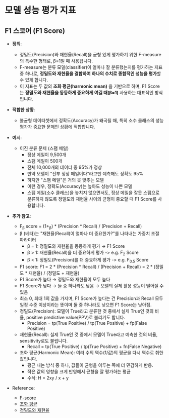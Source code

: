 # 모델 성능 평가 지표

## F1 스코어 (F1 Score)

- **정의**:
  - 정밀도(Precision)와 재현율(Recall)을 균형 있게 평가하기 위한 F-measure의 특수한 형태로, β=1일 때 사용됩니다.
  - F-measure는 분류 모델(classifier)이 얼마나 잘 분류했는지를 평가하는 지표 중 하나로, **정밀도와 재현율을 결합하여 하나의 수치로 종합적인 성능을 평가**할 수 있게 합니다.
  - 이 지표는 두 값의 **조화 평균(harmonic mean)** 을 기반으로 하며, F1 Score는 **정밀도와 재현율을 동등하게 중요하게 여길 때(β=1)** 사용하는 대표적인 방식입니다.

- **적합한 상황**:   
  - 불균형 데이터셋에서 정확도(Accuracy)가 왜곡될 때, 특히 소수 클래스의 성능 평가가 중요한 문제인 상황에 적합합니다.
  
- **예시**:  
  - 이진 분류 문제 (스팸 메일)
    - 정상 메일이 9,500개
    - 스팸 메일이 500개
    - 전체 10,000개의 데이터 중 95%가 정상
    - 만약 모델이 "전부 정상 메일이다"라고만 예측해도 정확도 95%
    - 하지만 "스팸 메일"은 거의 못 맞추는 모델
    - 이런 경우, 정확도(Accuracy)는 높아도 성능이 나쁜 모델
    - 스팸 메일(소수 클래스)을 놓치지 않으면서도, 정상 메일을 잘못 스팸으로 분류하지 않도록 정밀도와 재현율 사이의 균형이 중요할 때 F1 Score를 사용합니다.

- **추가 참고**:   
  - F<sub>β</sub> score = (1+<sub>β</sub>) * (Precision * Recall) / (Precision + Recall)
  - β (베타)는 "재현율(Recall)이 얼마나 더 중요한가?"를 나타내는 가중치 조절 파라미터
    - β = 1: 정밀도와 재현율을 동등하게 평가 → F1 Score
    - β > 1: 재현율(Recall)을 더 중요하게 평가 -> e.g. F<sub>2</sub>	Score
    - β < 1: 정밀도(Precision)를 더 중요하게 평가 -> e.g. F<sub>0.5</sub>	Score
  - F1 score:  F1 = 2 * (Precision * Recall) / (Precision + Recall) = 2 * (정밀도 * 재현율) / (정밀도 + 재현율)
  - F1 Score가 높다 → 정밀도와 재현율이 모두 높다
  - F1 Score가 낮다 → 둘 중 하나라도 낮음 → 모델의 실제 활용 성능이 떨어질 수 있음
  - 최소 0, 최대 1의 값을 가지며, F1 Score가 높다는 건 Precision과 Recall 모두 일정 수준 이상이라는 뜻이며 둘 중 하나라도 낮으면 F1 Score는 낮아짐.   
  - 정밀도(Precision): 모델이 True라고 분류한 것 중에서 실제 True인 것의 비율, positive predictive value(PPV)로 불리기도 합니다.
    - Precision = tp(True Positive) / tp(True Positive) + fp(False Positive)
  - 재현율(Recall): 실제 True인 것 중에서 모델이 True라고 예측한 것의 비율, sensitivity로도 불립니다.
    - Recall = tp(True Positive) / tp(True Positive) + fn(False Negative)
  - 조화 평균(Harmonic Mean): 여러 수의 역수(1/값)의 평균을 다시 역수로 취한 값입니다. 
    - 평균 내는 방식 중 하나, 값들이 균형을 이루는 쪽에 더 민감하게 반응.
    - 작은 값의 영향을 크게 반영해서 균형을 잘 평가하는 평균
    - 수식: H = 2xy / x + y
  
- Reference:
  - [F-score](https://en.wikipedia.org/wiki/F-score)
  - [조화 평균](https://ko.wikipedia.org/wiki/%EC%A1%B0%ED%99%94_%ED%8F%89%EA%B7%A0)
  - [정밀도와 재현율](https://ko.wikipedia.org/wiki/%EC%A0%95%EB%B0%80%EB%8F%84%EC%99%80_%EC%9E%AC%ED%98%84%EC%9C%A8)
